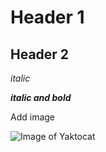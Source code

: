 # Header 1

## Header 2

_italic_

**_italic and bold_**

Add image

![Image of Yaktocat](https://octodex.github.com/images/yaktocat.png)
